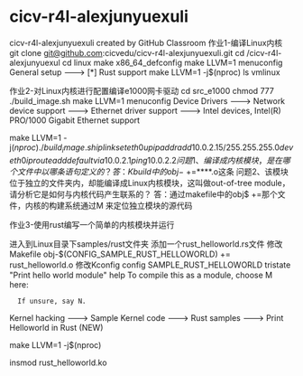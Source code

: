 # cicv-r4l-alexjunyuexuli
cicv-r4l-alexjunyuexuli created by GitHub Classroom
作业1-编译Linux内核
git clone git@github.com:cicvedu/cicv-r4l-alexjunyuexuli.git
cd /cicv-r4l-alexjunyuexul 
cd linux
make x86_64_defconfig
make LLVM=1 menuconfig
General setup
        ---> [*] Rust support
make LLVM=1 -j$(nproc)
ls vmlinux

作业2-对Linux内核进行配置编译e1000网卡驱动
cd src_e1000
chmod 777 ./build_image.sh
make LLVM=1 menuconfig
Device Drivers 
    ---> Network device support
        ---> Ethernet driver support
            ---> Intel devices, Intel(R) PRO/1000 Gigabit Ethernet support

make LLVM=1 -j$(nproc)
./build_image.sh
ip link set eth0 up
ip addr add 10.0.2.15/255.255.255.0 dev eth0
ip route add default via 10.0.2.1
ping 10.0.2.2
问题1、编译成内核模块，是在哪个文件中以哪条语句定义的？
答：Kbuild中的obj-$ +=****.o这条
问题2、该模块位于独立的文件夹内，却能编译成Linux内核模块，这叫做out-of-tree module，请分析它是如何与内核代码产生联系的？
答：通过makefile中的obj$ +=那个文件，内核的构建系统通过M 来定位独立模块的源代码


作业3-使用rust编写一个简单的内核模块并运行

进入到Linux目录下samples/rust文件夹
添加一个rust_helloworld.rs文件
修改Makefile
obj-$(CONFIG_SAMPLE_RUST_HELLOWORLD)	+= rust_helloworld.o
修改Kconfig
config SAMPLE_RUST_HELLOWORLD
	tristate "Print hello world module"
	help
	  To compile this as a module, choose M here:

	  If unsure, say N.

Kernel hacking
  ---> Sample Kernel code
      ---> Rust samples
              ---> <M>Print Helloworld in Rust (NEW)

make LLVM=1 -j$(nproc)

insmod rust_helloworld.ko



